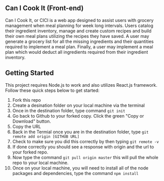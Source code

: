 ## Can I Cook It (Front-end)

Can I Cook It, or CICI is a web app designed to assist users with grocery management when meal planning for week long intervals. Users catalog their ingredient inventory, manage and create custom recipes and build their own meal plans utilizing the recipes they have saved. A user may generate a grocery list for all the missing ingredients and their quantities required to implement a meal plan. Finally, a user may implement a meal plan which would deduct all ingredients required from their ingredient inventory.

## Getting Started

This project requires Node.js to work and also utilizes React.js framework. Follow these quick steps below to get started:

1. Fork this repo
2. Create a desination folder on your local machine via the terminal
3. Once in the destination folder, type command ```git init```
4. Go back to Github to your forked copy. Click the green "Copy or Download" button.
5. Copy the URL
6. Back in the Termial once you are in the destination folder, type ```git remote add origin [GITHUB URL]```
7. Check to make sure you did this correctly by then typing ```git remote -v```
8. If done correctly you should see a response with origin and the url to your forked repo.
9. Now type the command ```git pull origin master``` this will pull the whole repo to your local machine.
10. Once on your local machine, you will need to install all of the node packages and dependencies, type the command ```npm install```
